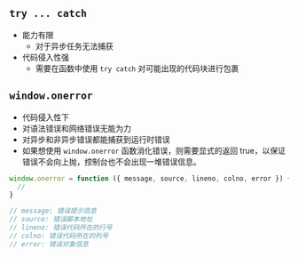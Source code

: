 ## `try ... catch`

- 能力有限
  - 对于异步任务无法捕获
- 代码侵入性强
  - 需要在函数中使用 `try catch` 对可能出现的代码块进行包裹

## `window.onerror`

- 代码侵入性下
- 对语法错误和网络错误无能为力
- 对异步和非异步错误都能捕获到运行时错误
- 如果想使用 `window.onerror` 函数消化错误，则需要显式的返回 true，以保证错误不会向上抛，控制台也不会出现一堆错误信息。

```javascript
window.onerror = function ({ message, source, lineno, colno, error }) {
  //
}

// message: 错误提示信息
// source: 错误脚本地址
// lineno: 错误代码所在的行号
// colno: 错误代码所在的列号
// error: 错误对象信息
```
